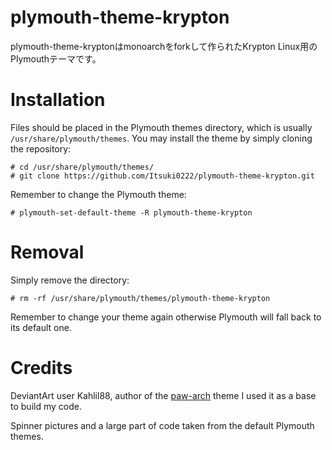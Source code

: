 # plymouth-theme-krypton

plymouth-theme-kryptonはmonoarchをforkして作られたKrypton Linux用のPlymouthテーマです。

# Installation
Files should be placed in the Plymouth themes directory,
which is usually `/usr/share/plymouth/themes`. You may install the theme by simply cloning the repository:

    # cd /usr/share/plymouth/themes/ 
    # git clone https://github.com/Itsuki0222/plymouth-theme-krypton.git 

Remember to change the Plymouth theme:

    # plymouth-set-default-theme -R plymouth-theme-krypton

# Removal
Simply remove the directory:

    # rm -rf /usr/share/plymouth/themes/plymouth-theme-krypton
    
Remember to change your theme again otherwise Plymouth will fall back to its 
default one.

# Credits
DeviantArt user Kahlil88, author of the
[paw-arch](http://kahlil88.deviantart.com/art/Paw-Arch-Plymouth-Theme-208418769)
theme I used it as a base to build my code.

Spinner pictures and a large part of code taken from the default Plymouth themes.
